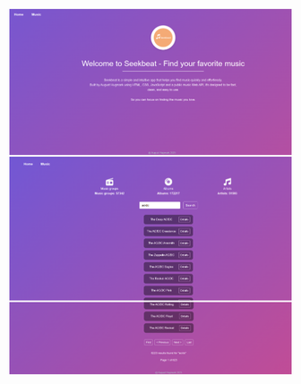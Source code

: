 ![App Screenshot](./assets/screenshot.png.png)
![App Screenshot](./assets/screenshot2.png)
![App Screenshot](./assets/screenshot4.png)

